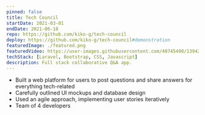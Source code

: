 ```yaml
---
pinned: false
title: Tech Council
startDate: 2021-03-01
endDate: 2021-06-18
repo: https://github.com/kiko-g/tech-council
deploy: https://github.com/kiko-g/tech-council#demonstration
featuredImage: ./featured.png
featuredVideo: https://user-images.githubusercontent.com/40745490/139429861-0b86db10-d1d3-46b5-814b-a8b5cc563da3.mp4
techStack: [Laravel, Bootstrap, CSS, Javascript]
description: Full stack collaborative Q&A app.
---
```


- Built a web platform for users to post questions and share answers for everything tech-related
- Carefully outlined UI mockups and database design
- Used an agile approach, implementing user stories iteratively
- Team of 4 developers
